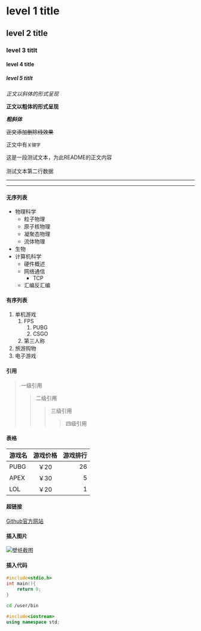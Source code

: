 # level 1 title
## level 2 title
### level 3 titlt
#### level 4 title
##### level 5 titlt

*正文以斜体的形式呈现*

**正文以粗体的形式呈现**

***粗斜体***

~~正文添加删除线效果~~

正文中有`关键字`

这是一段测试文本，为此README的正文内容<br><br>测试文本第二行数据

---
****

#### 无序列表
* 物理科学
   * 粒子物理
   * 原子核物理
   * 凝聚态物理
   * 流体物理
* 生物
* 计算机科学
   * 硬件概述
   * 网络通信
      * TCP
   * 汇编反汇编

#### 有序列表
1. 单机游戏
     1. FPS
         1. PUBG
         2. CSGO
     2. 第三人称
2. 旅游购物
3. 电子游戏



#### 引用

> 一级引用
>> 二级引用
>>> 三级引用
>>>> 四级引用



#### 表格

游戏名|游戏价格|游戏排行
--|:--:|--:|
PUBG|￥20|26
APEX|￥30|5
LOL|￥20|1


#### 超链接

[Github官方网站](https://github.com "点击跳转到Github")


#### 插入图片
![壁纸截图](D://desktop//a.png)


#### 插入代码
```c
#include<stdio.h>
int main(){
	return 0;
}


```

```bash
cd /user/bin
```

```cpp
#include<iostream>
using namespace std;

```


